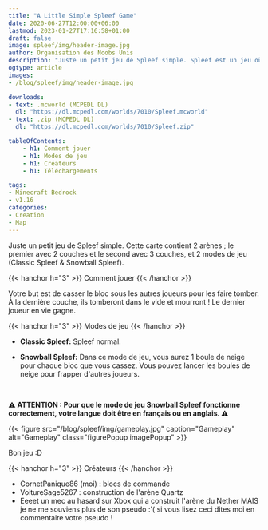 ```yaml
---
title: "A Little Simple Spleef Game"
date: 2020-06-27T12:00:00+06:00
lastmod: 2023-01-27T17:16:58+01:00
draft: false
image: spleef/img/header-image.jpg
author: Organisation des Noobs Unis
description: "Juste un petit jeu de Spleef simple. Spleef est un jeu où vous devez casser le bloc sous les autres joueurs pour les faire tomber dans le vide et mourir. Cette carte contient 2 arènes différentes et 2 modes de jeu. 1 arène a 3 couches et l'autre 2 couches !"
ogtype: article
images:
- /blog/spleef/img/header-image.jpg

downloads:
- text: .mcworld (MCPEDL DL)
  dl: "https://dl.mcpedl.com/worlds/7010/Spleef.mcworld"
- text: .zip (MCPEDL DL)
  dl: "https://dl.mcpedl.com/worlds/7010/Spleef.zip"

tableOfContents:
    - h1: Comment jouer
    - h1: Modes de jeu
    - h1: Créateurs
    - h1: Téléchargements

tags:
- Minecraft Bedrock
- v1.16
categories:
- Creation
- Map
---
```


Juste un petit jeu de Spleef simple. Cette carte contient 2 arènes ; le premier avec 2 couches et le second avec 3 couches, et 2 modes de jeu (Classic Spleef & Snowball Spleef).

{{< hanchor h="3" >}}
Comment jouer
{{< /hanchor >}}

Votre but est de casser le bloc sous les autres joueurs pour les faire tomber. À la dernière couche, ils tomberont dans le vide et mourront ! Le dernier joueur en vie gagne.

{{< hanchor h="3" >}}
Modes de jeu
{{< /hanchor >}}

- **Classic Spleef:**
Spleef normal.

- **Snowball Spleef:**
Dans ce mode de jeu, vous aurez 1 boule de neige pour chaque bloc que vous cassez. Vous pouvez lancer les boules de neige pour frapper d'autres joueurs.

&nbsp;

**⚠ ATTENTION : Pour que le mode de jeu Snowball Spleef fonctionne correctement, votre langue doit être en français ou en anglais. ⚠**

{{< figure src="/blog/spleef/img/gameplay.jpg" caption="Gameplay" alt="Gameplay" class="figurePopup imagePopup" >}}

Bon jeu :D

{{< hanchor h="3" >}}
Créateurs
{{< /hanchor >}}

- CornetPanique86 (moi) : blocs de commande
- VoitureSage5267 : construction de l'arène Quartz
- Eeeet un mec au hasard sur Xbox qui a construit l'arène du Nether MAIS je ne me souviens plus de son pseudo :'( si vous lisez ceci dites moi en commentaire votre pseudo !
